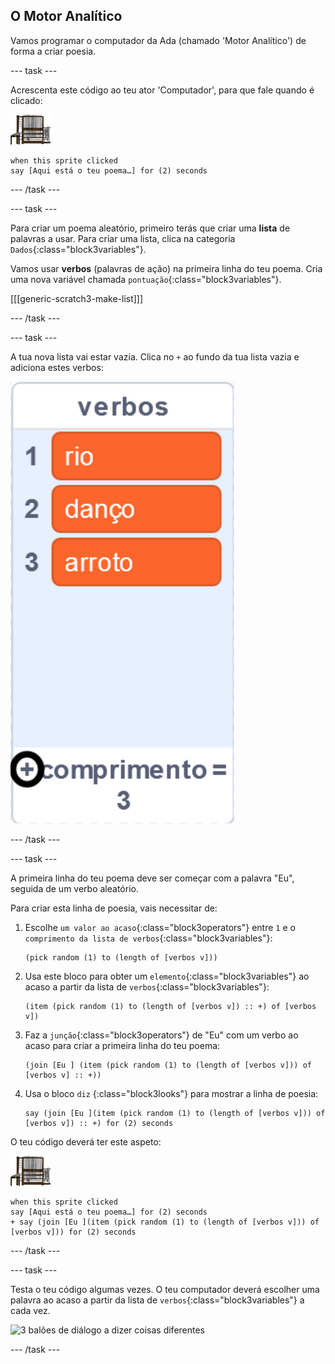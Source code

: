 ## O Motor Analítico

Vamos programar o computador da Ada (chamado 'Motor Analítico') de forma a criar poesia.

--- task ---

Acrescenta este código ao teu ator 'Computador', para que fale quando é clicado:

![ator computador](images/computer-sprite.png)

```blocks3
when this sprite clicked
say [Aqui está o teu poema…] for (2) seconds
```

--- /task ---

--- task ---

Para criar um poema aleatório, primeiro terás que criar uma **lista** de palavras a usar. Para criar uma lista, clica na categoria `Dados`{:class="block3variables"}.

Vamos usar **verbos** (palavras de ação) na primeira linha do teu poema. Cria uma nova variável chamada `pontuação`{:class="block3variables"}.

[[[generic-scratch3-make-list]]]

--- /task ---

--- task ---

A tua nova lista vai estar vazia. Clica no `+` ao fundo da tua lista vazia e adiciona estes verbos:

![lista com o + destacado](images/poetry-verbs-annotated.png)

--- /task ---

--- task ---

A primeira linha do teu poema deve ser começar com a palavra "Eu", seguida de um verbo aleatório.

Para criar esta linha de poesia, vais necessitar de:

1. Escolhe `um valor ao acaso`{:class="block3operators"} entre `1` e o `comprimento da lista de verbos`{:class="block3variables"}:
    
    ```blocks3
    (pick random (1) to (length of [verbos v]))
    ```

2. Usa este bloco para obter um `elemento`{:class="block3variables"} ao acaso a partir da lista de `verbos`{:class="block3variables"}:
    
    ```blocks3
    (item (pick random (1) to (length of [verbos v]) :: +) of [verbos v])
    ```

3. Faz a `junção`{:class="block3operators"} de "Eu" com um verbo ao acaso para criar a primeira linha do teu poema:
    
    ```blocks3
    (join [Eu ] (item (pick random (1) to (length of [verbos v])) of [verbos v] :: +))
    ```

4. Usa o bloco `diz` {:class="block3looks"} para mostrar a linha de poesia:
    
    ```blocks3
    say (join [Eu ](item (pick random (1) to (length of [verbos v])) of [verbos v]) :: +) for (2) seconds
    ```

O teu código deverá ter este aspeto:

![ator computador](images/computer-sprite.png)

```blocks3
when this sprite clicked
say [Aqui está o teu poema…] for (2) seconds
+ say (join [Eu ](item (pick random (1) to (length of [verbos v])) of [verbos v])) for (2) seconds
```

--- /task ---

--- task ---

Testa o teu código algumas vezes. O teu computador deverá escolher uma palavra ao acaso a partir da lista de `verbos`{:class="block3variables"} a cada vez.

![3 balões de diálogo a dizer coisas diferentes](images/poetry-random-test.png)

--- /task ---